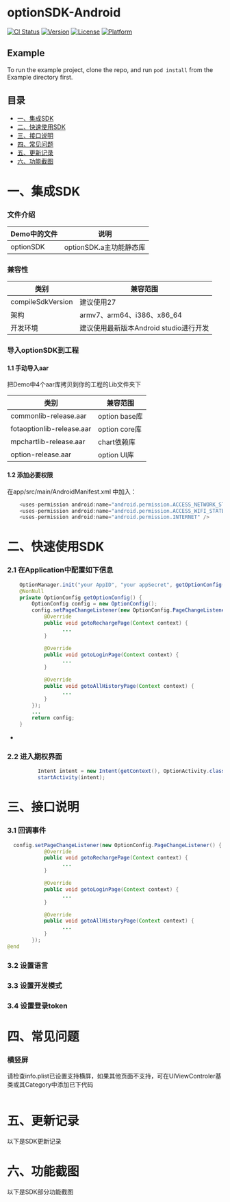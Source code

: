 # optionSDK-Android

[![CI Status](https://img.shields.io/travis/扁鹊/optionSDK-iOS.svg?style=flat)](https://travis-ci.org/扁鹊/optionSDK-iOS)
[![Version](https://img.shields.io/cocoapods/v/optionSDK-iOS.svg?style=flat)](https://cocoapods.org/pods/optionSDK-iOS)
[![License](https://img.shields.io/cocoapods/l/optionSDK-iOS.svg?style=flat)](https://cocoapods.org/pods/optionSDK-iOS)
[![Platform](https://img.shields.io/cocoapods/p/optionSDK-iOS.svg?style=flat)](https://cocoapods.org/pods/optionSDK-iOS)

## Example

To run the example project, clone the repo, and run `pod install` from the Example directory first.


## 目录
- [一、集成SDK](#一集成SDK)
- [二、快速使用SDK](#二快速使用SDK)
- [三、接口说明](#三接口说明)
- [四、常见问题](#四常见问题)
- [五、更新记录](#五更新记录)
- [六、功能截图](#六功能截图)




# 一、集成SDK

### 文件介绍

| Demo中的文件  | 说明                      |
| --------- | ----------------------- |
| optionSDK  | optionSDK.a主功能静态库    |

### 兼容性

| 类别     | 兼容范围                      |
| -------- | ----------------------------- |
| compileSdkVersion     | 建议使用27       |
| 架构     | armv7、arm64、i386、x86_64    |
| 开发环境 | 建议使用最新版本Android studio进行开发 |


### 导入optionSDK到工程

#### 1.1 手动导入aar


把Demo中4个aar库拷贝到你的工程的Lib文件夹下

| 类别     | 兼容范围                      |
| -------- | ----------------------------- |
| commonlib-release.aar     | option base库         |
| fotaoptionlib-release.aar     | option core库      |
| mpchartlib-release.aar | chart依赖库 |
| option-release.aar | option UI库 |

#### 1.2 添加必要权限

在app/src/main/AndroidManifest.xml 中加入：

```java
    <uses-permission android:name="android.permission.ACCESS_NETWORK_STATE" />
    <uses-permission android:name="android.permission.ACCESS_WIFI_STATE" />
    <uses-permission android:name="android.permission.INTERNET" />
```


# 二、快速使用SDK


### 2.1 在Application中配置如下信息

```java
    OptionManager.init("your AppID", "your appSecret", getOptionConfig(), this);
    @NonNull
    private OptionConfig getOptionConfig() {
        OptionConfig config = new OptionConfig();
        config.setPageChangeListener(new OptionConfig.PageChangeListener() {
            @Override
            public void gotoRechargePage(Context context) {
                  ...
            }

            @Override
            public void gotoLoginPage(Context context) {
                  ...
            }

            @Override
            public void gotoAllHistoryPage(Context context) {
                  ...
            }
        });
        ...
        return config;
    }

```

-

### 2.2 进入期权界面

```java
          Intent intent = new Intent(getContext(), OptionActivity.class);
          startActivity(intent);
```



# 三、接口说明

### 3.1 回调事件


```java
  config.setPageChangeListener(new OptionConfig.PageChangeListener() {
            @Override
            public void gotoRechargePage(Context context) {
                  ...
            }

            @Override
            public void gotoLoginPage(Context context) {
                  ...
            }

            @Override
            public void gotoAllHistoryPage(Context context) {
                  ...
            }
        });
@end
```

### 3.2 设置语言 

### 3.3 设置开发模式

### 3.4 设置登录token



# 四、常见问题

### 横竖屏
请检查info.plist已设置支持横屏，如果其他页面不支持，可在UIViewControler基类或其Category中添加已下代码
```java
```

# 五、更新记录

以下是SDK更新记录



# 六、功能截图

以下是SDK部分功能截图